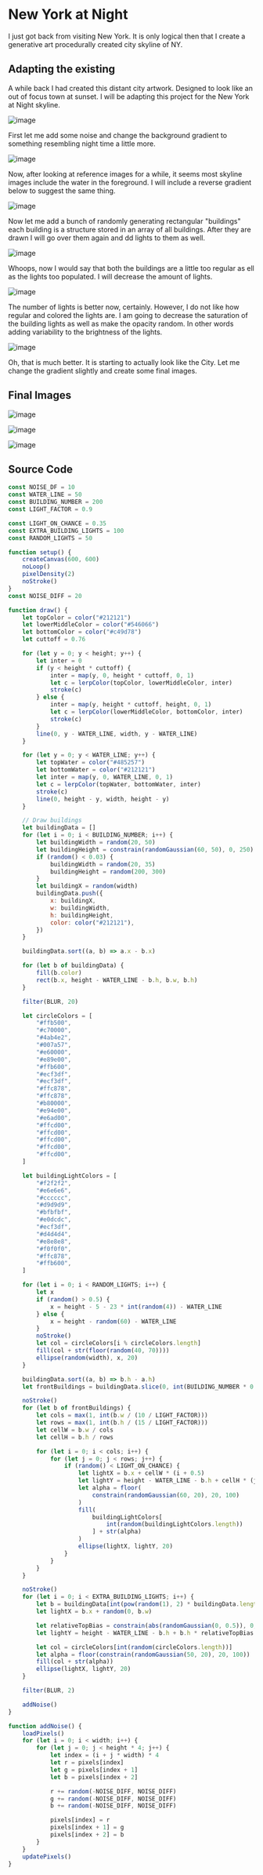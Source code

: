 # New York at Night

I just got back from visiting New York. It is only logical then that I create a generative art procedurally created city skyline of NY.

## Adapting the existing

A while back I had created this distant city artwork. Designed to look like an out of focus town at sunset. I will be adapting this project for the New York at Night skyline.

![image](./resources/o1.jpg)

First let me add some noise and change the background gradient to something resembling night time a little more.

![image](./resources/o2.jpg)

Now, after looking at reference images for a while, it seems most skyline images include the water in the foreground. I will include a reverse gradient below to suggest the same thing.

![image](./resources/o3.jpg)

Now let me add a bunch of randomly generating rectangular "buildings" each building is a structure stored in an array of all buildings. After they are drawn I will go over them again and dd lights to them as well.

![image](./resources/o4.jpg)

Whoops, now I would say that both the buildings are a little too regular as ell as the lights too populated. I will decrease the amount of lights.

![image](./resources/o5.jpg)

The number of lights is better now, certainly. However, I do not like how regular and colored the lights are. I am going to decrease the saturation of the building lights as well as make the opacity random. In other words adding variability to the brightness of the lights.

![image](./resources/o6.jpg)

Oh, that is much better. It is starting to actually look like the City. Let me change the gradient slightly and create some final images.

## Final Images

![image](./resources/f1.jpg)

![image](./resources/f2.jpg)

![image](./resources/f3.jpg)

## Source Code

```js
const NOISE_DF = 10
const WATER_LINE = 50
const BUILDING_NUMBER = 200
const LIGHT_FACTOR = 0.9

const LIGHT_ON_CHANCE = 0.35
const EXTRA_BUILDING_LIGHTS = 100
const RANDOM_LIGHTS = 50

function setup() {
    createCanvas(600, 600)
    noLoop()
    pixelDensity(2)
    noStroke()
}
const NOISE_DIFF = 20

function draw() {
    let topColor = color("#212121")
    let lowerMiddleColor = color("#546066")
    let bottomColor = color("#c49d78")
    let cuttoff = 0.76

    for (let y = 0; y < height; y++) {
        let inter = 0
        if (y < height * cuttoff) {
            inter = map(y, 0, height * cuttoff, 0, 1)
            let c = lerpColor(topColor, lowerMiddleColor, inter)
            stroke(c)
        } else {
            inter = map(y, height * cuttoff, height, 0, 1)
            let c = lerpColor(lowerMiddleColor, bottomColor, inter)
            stroke(c)
        }
        line(0, y - WATER_LINE, width, y - WATER_LINE)
    }

    for (let y = 0; y < WATER_LINE; y++) {
        let topWater = color("#485257")
        let bottomWater = color("#212121")
        let inter = map(y, 0, WATER_LINE, 0, 1)
        let c = lerpColor(topWater, bottomWater, inter)
        stroke(c)
        line(0, height - y, width, height - y)
    }

    // Draw buildings
    let buildingData = []
    for (let i = 0; i < BUILDING_NUMBER; i++) {
        let buildingWidth = random(20, 50)
        let buildingHeight = constrain(randomGaussian(60, 50), 0, 250)
        if (random() < 0.03) {
            buildingWidth = random(20, 35)
            buildingHeight = random(200, 300)
        }
        let buildingX = random(width)
        buildingData.push({
            x: buildingX,
            w: buildingWidth,
            h: buildingHeight,
            color: color("#212121"),
        })
    }

    buildingData.sort((a, b) => a.x - b.x)

    for (let b of buildingData) {
        fill(b.color)
        rect(b.x, height - WATER_LINE - b.h, b.w, b.h)
    }

    filter(BLUR, 20)

    let circleColors = [
        "#ffb500",
        "#c70000",
        "#4ab4e2",
        "#007a57",
        "#e60000",
        "#e89e00",
        "#ffb600",
        "#ecf3df",
        "#ecf3df",
        "#ffc878",
        "#ffc878",
        "#b80000",
        "#e94e00",
        "#e6ad00",
        "#ffcd00",
        "#ffcd00",
        "#ffcd00",
        "#ffcd00",
        "#ffcd00",
    ]

    let buildingLightColors = [
        "#f2f2f2",
        "#e6e6e6",
        "#cccccc",
        "#d9d9d9",
        "#bfbfbf",
        "#e0dcdc",
        "#ecf3df",
        "#d4d4d4",
        "#e8e8e8",
        "#f0f0f0",
        "#ffc878",
        "#ffb600",
    ]

    for (let i = 0; i < RANDOM_LIGHTS; i++) {
        let x
        if (random() > 0.5) {
            x = height - 5 - 23 * int(random(4)) - WATER_LINE
        } else {
            x = height - random(60) - WATER_LINE
        }
        noStroke()
        let col = circleColors[i % circleColors.length]
        fill(col + str(floor(random(40, 70))))
        ellipse(random(width), x, 20)
    }

    buildingData.sort((a, b) => b.h - a.h)
    let frontBuildings = buildingData.slice(0, int(BUILDING_NUMBER * 0.3))

    noStroke()
    for (let b of frontBuildings) {
        let cols = max(1, int(b.w / (10 / LIGHT_FACTOR)))
        let rows = max(1, int(b.h / (15 / LIGHT_FACTOR)))
        let cellW = b.w / cols
        let cellH = b.h / rows

        for (let i = 0; i < cols; i++) {
            for (let j = 0; j < rows; j++) {
                if (random() < LIGHT_ON_CHANCE) {
                    let lightX = b.x + cellW * (i + 0.5)
                    let lightY = height - WATER_LINE - b.h + cellH * (j + 0.5)
                    let alpha = floor(
                        constrain(randomGaussian(60, 20), 20, 100)
                    )
                    fill(
                        buildingLightColors[
                            int(random(buildingLightColors.length))
                        ] + str(alpha)
                    )
                    ellipse(lightX, lightY, 20)
                }
            }
        }
    }

    noStroke()
    for (let i = 0; i < EXTRA_BUILDING_LIGHTS; i++) {
        let b = buildingData[int(pow(random(1), 2) * buildingData.length)]
        let lightX = b.x + random(0, b.w)

        let relativeTopBias = constrain(abs(randomGaussian(0, 0.5)), 0, 0.5)
        let lightY = height - WATER_LINE - b.h + b.h * relativeTopBias

        let col = circleColors[int(random(circleColors.length))]
        let alpha = floor(constrain(randomGaussian(50, 20), 20, 100))
        fill(col + str(alpha))
        ellipse(lightX, lightY, 20)
    }

    filter(BLUR, 2)

    addNoise()
}

function addNoise() {
    loadPixels()
    for (let i = 0; i < width; i++) {
        for (let j = 0; j < height * 4; j++) {
            let index = (i + j * width) * 4
            let r = pixels[index]
            let g = pixels[index + 1]
            let b = pixels[index + 2]

            r += random(-NOISE_DIFF, NOISE_DIFF)
            g += random(-NOISE_DIFF, NOISE_DIFF)
            b += random(-NOISE_DIFF, NOISE_DIFF)

            pixels[index] = r
            pixels[index + 1] = g
            pixels[index + 2] = b
        }
    }
    updatePixels()
}

```
